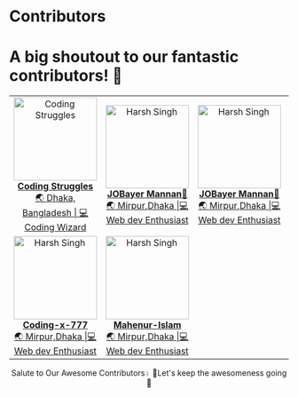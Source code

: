 # Contributors

# A big shoutout to our fantastic contributors! 🎉

<!-- contributor heros table  -->
<div>
<table>
    <tr>
        <td align="center">
            <a href="https://github.com/coding-struggles">
                <img src="https://avatars.githubusercontent.com/u/146979710?v=4" width="150" height="150" alt="Coding Struggles">
                <br>
                <strong>Coding Struggles</strong>
                <br>
                🌏 Dhaka, Bangladesh | 💻 Coding Wizard
            </a>
        </td>
        <td align="center">
            <a href="https://github.com/jobayermannan">
                <img src="https://avatars.githubusercontent.com/u/121758551?v=4" width="150" height="150" alt="Harsh Singh">
                <br>
                <strong>JOBayer Mannan🦅</strong>
                <br>
                🌏 Mirpur,Dhaka |💻 Web dev Enthusiast
            </a>
        </td>
        <td align="center">
            <a href="https://github.com/jobayermannan">
                <img src="https://avatars.githubusercontent.com/u/121758551?v=4" width="150" height="150" alt="Harsh Singh">
                <br>
                <strong>JOBayer Mannan🦅</strong>
                <br>
           🌏 Mirpur,Dhaka |💻 Web dev Enthusiast
            </a>
        </td>
        <td align="center">
            <a href="https://github.com/jobayermannan">
                <img src="https://avatars.githubusercontent.com/u/121758551?v=4" width="150" height="150" alt="Harsh Singh">
                <br>
                <strong>JOBayer Mannan🦅</strong>
                <br>
             🌏 Mirpur,Dhaka |💻 Web dev Enthusiast
            </a>
        </td>
        </tr>  
    <tr>
      <td align="center">
            <a href="https://github.com/Code-x-777">
                <img src="https://avatars.githubusercontent.com/u/147522307?v=4" width="150" height="150" alt="Harsh Singh">
                <br>
                <strong>Coding-x-777</strong>
                <br>
             🌏 Mirpur,Dhaka |💻 Web dev Enthusiast
            </a>
        </td>
      <td align="center">
            <a href="https://github.com/mahenur-islam">
                <img src="https://avatars.githubusercontent.com/u/147522307?v=4" width="150" height="150" alt="Harsh Singh">
                <br>
                <strong>Mahenur-Islam</strong>
                <br>
             🌏 Mirpur,Dhaka |💻 Web dev Enthusiast
            </a>
        </td>
</td>
    <tr/>
   
    
</table>
</div>
<!-- End of Contributor heros  Table -->
<p align="center">
    Salute to Our Awesome Contributors।
🦅Let's keep the awesomeness going 🦄
</p>







